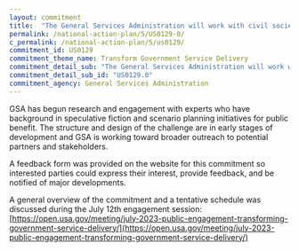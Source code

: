 ```yaml
---
layout: commitment
title:  "The General Services Administration will work with civil society and experts in scenario planning and speculative fiction to develop a challenge and prize competition that will engage diverse and inclusive public participation to better define and imagine emerging challenges, opportunities, and possibilities for our shared future."
permalink: /national-action-plan/5/US0129-0/
c_permalink: /national-action-plan/5/us0129/
commitment_id: US0129
commitment_theme_name: Transform Government Service Delivery
commitment_detail_sub: "The General Services Administration will work with civil society and experts in scenario planning and speculative fiction to develop a challenge and prize competition that will engage diverse and inclusive public participation to better define and imagine emerging challenges, opportunities, and possibilities for our shared future."
commitment_detail_sub_id: "US0129.0"
commitment_agency: General Services Administration
---
```


GSA has begun research and engagement with experts who have background in speculative fiction and scenario planning initiatives for public benefit. The structure and design of the challenge are in early stages of development and GSA is working toward broader outreach to potential partners and stakeholders.

A feedback form was provided on the website for this commitment so interested parties could express their interest, provide feedback, and be notified of major developments.

A general overview of the commitment and a tentative schedule was discussed during the July 12th engagement session: [https://open.usa.gov/meeting/july-2023-public-engagement-transforming-government-service-delivery/](https://open.usa.gov/meeting/july-2023-public-engagement-transforming-government-service-delivery/)
